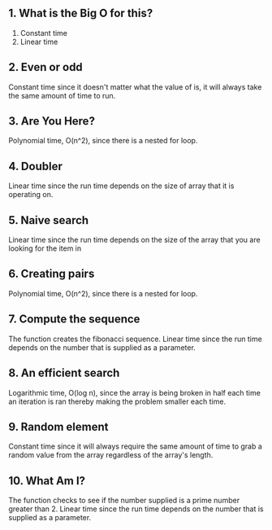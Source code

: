 ## 1. What is the Big O for this?
   1. Constant time
   2. Linear time
## 2. Even or odd
   Constant time since it doesn't matter what the value of is, it will always take the same amount of time to run.
## 3. Are You Here?
   Polynomial time, O(n^2), since there is a nested for loop.
## 4. Doubler
   Linear time since the run time depends on the size of array that it is operating on.
## 5. Naive search
   Linear time since the run time depends on the size of the array that you are looking for the item in
## 6. Creating pairs
   Polynomial time, O(n^2), since there is a nested for loop.
## 7. Compute the sequence
   The function creates the fibonacci sequence. Linear time since the run time depends on the number that is supplied as a parameter.
## 8. An efficient search
  Logarithmic time, O(log n), since the array is being broken in half each time an iteration is ran thereby making the problem smaller each time.
## 9. Random element
  Constant time since it will always require the same amount of time to grab a random value from the array regardless of the array's length.
## 10. What Am I?
  The function checks to see if the number supplied is a prime number greater than 2. Linear time since the run time depends on the number that is supplied as a parameter.
   